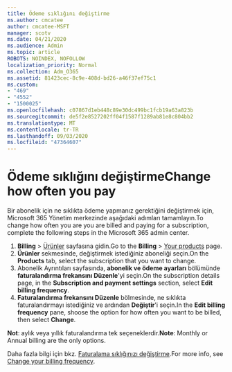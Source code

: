 ```yaml
---
title: Ödeme sıklığını değiştirme
ms.author: cmcatee
author: cmcatee-MSFT
manager: scotv
ms.date: 04/21/2020
ms.audience: Admin
ms.topic: article
ROBOTS: NOINDEX, NOFOLLOW
localization_priority: Normal
ms.collection: Adm_O365
ms.assetid: 81423cec-8c9e-408d-bd26-a46f37ef75c1
ms.custom:
- "469"
- "4552"
- "1500025"
ms.openlocfilehash: c07867d1eb448c89e30dc499bc1fcb19a63a823b
ms.sourcegitcommit: de5f2e8527202ff04f1587f1289ab81e8c804bb2
ms.translationtype: MT
ms.contentlocale: tr-TR
ms.lasthandoff: 09/03/2020
ms.locfileid: "47364607"
---
```

# <a name="change-how-often-you-pay"></a><span data-ttu-id="53c4d-102">Ödeme sıklığını değiştirme</span><span class="sxs-lookup"><span data-stu-id="53c4d-102">Change how often you pay</span></span>

<span data-ttu-id="53c4d-103">Bir abonelik için ne sıklıkta ödeme yapmanız gerektiğini değiştirmek için, Microsoft 365 Yönetim merkezinde aşağıdaki adımları tamamlayın.</span><span class="sxs-lookup"><span data-stu-id="53c4d-103">To change how often you are you are billed and paying for a subscription, complete the following steps in the Microsoft 365 admin center.</span></span>

1. <span data-ttu-id="53c4d-104">**Billing**  >  [Ürünler](https://go.microsoft.com/fwlink/p/?linkid=842054) sayfasına gidin.</span><span class="sxs-lookup"><span data-stu-id="53c4d-104">Go to the **Billing** > [Your products](https://go.microsoft.com/fwlink/p/?linkid=842054) page.</span></span>
2. <span data-ttu-id="53c4d-105">**Ürünler** sekmesinde, değiştirmek istediğiniz aboneliği seçin.</span><span class="sxs-lookup"><span data-stu-id="53c4d-105">On the **Products** tab, select the subscription that you want to change.</span></span> 
3. <span data-ttu-id="53c4d-106">Abonelik Ayrıntıları sayfasında, **abonelik ve ödeme ayarları** bölümünde **faturalandırma frekansını Düzenle**'yi seçin.</span><span class="sxs-lookup"><span data-stu-id="53c4d-106">On the subscription details page, in the **Subscription and payment settings** section, select **Edit billing frequency**.</span></span>
4. <span data-ttu-id="53c4d-107">**Faturalandırma frekansını Düzenle** bölmesinde, ne sıklıkta faturalandırmayı istediğiniz ve ardından **Değiştir**'i seçin.</span><span class="sxs-lookup"><span data-stu-id="53c4d-107">In the **Edit billing frequency** pane, shoose the option for how often you want to be billed, then select **Change**.</span></span>

<span data-ttu-id="53c4d-108">**Not**: aylık veya yıllık faturalandırma tek seçeneklerdir.</span><span class="sxs-lookup"><span data-stu-id="53c4d-108">**Note**: Monthly or Annual billing are the only options.</span></span>

<span data-ttu-id="53c4d-109">Daha fazla bilgi için bkz. [Faturalama sıklığınızı değiştirme](https://docs.microsoft.com/microsoft-365/commerce/billing-and-payments/change-payment-frequency).</span><span class="sxs-lookup"><span data-stu-id="53c4d-109">For more info, see [Change your billing frequency](https://docs.microsoft.com/microsoft-365/commerce/billing-and-payments/change-payment-frequency).</span></span>
